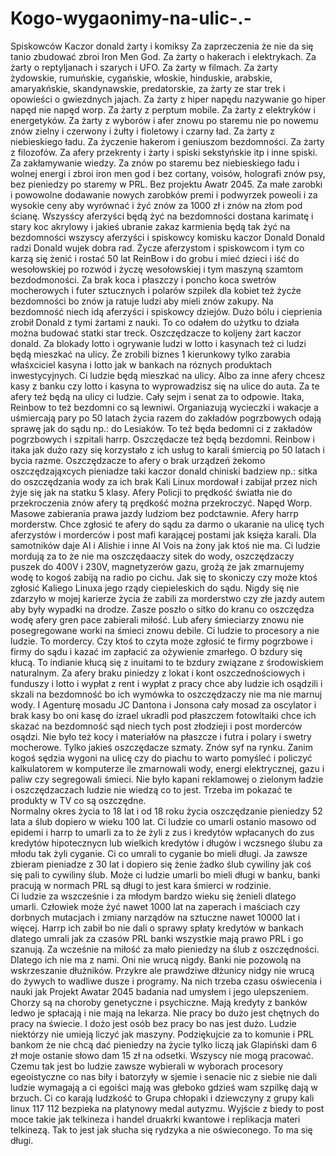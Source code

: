 # Kogo-wygaonimy-na-ulic-.-
Spiskowców
Kaczor donald żarty i komiksy
Za zaprzeczenia że nie da się tanio zbudować zbroi Iron Men God.
Za żarty o hakerach i elektrykach.
Za żarty o reptyljanach i szarych i UFO.
Za żarty w filmach.
Za żarty żydowskie, rumuńskie, cygańskie, włoskie, hinduskie, arabskie, amaryakńskie, skandynawskie, predatorskie, za żarty ze star trek i opowieści o gwiezdnych jajach.
Za żarty z hiper napędu nazywanie go hiper napęd nie napęd worp. 
Za żarty z perptum mobile.
Za żarty z elektryków i energetyków.
Za żarty z wyborów i afer znowu po staremu nie po nowemu znów zielny i czerwony i żułty i fioletowy i czarny ład.
Za żarty z niebieskiego ładu.
Za życzenie hakerom i geniuszom bezdomności.
Za żarty z filozofów. 
Za afery przekrenty i żarty i spiski sekstyńskie itp i inne spiski.
Za zakłamywanie wiedzy.
Za znów po staremu bez niebieskiego ładu i wolnej energi i zbroi iron men god i bez cortany, voisów, holografi znów psy, bez pieniedzy po staremy w PRL.
Bez projektu Awatr 2045.
Za małe zarobki i powowolne dodawanie nowych zarobków premi i podwyrzek poweoli i za wysokie ceny aby wyrównać i żyć znów za 1000 zł i znów na złom pod ścianę. 
Wszysścy aferzyści będą żyć na bezdomności dostana karimatę i stary koc akrylowy i jakieś ubranie zakaz karmienia będą tak żyć na bezdomności wszyscy aferzyści i spiskowcy komisku kaczor Donald Donald radzi Donald wujek dobra rad. 
Życze aferzystom i spiskowcom i tym co karzą się żenić i rostać 50 lat ReinBow i do grobu i mieć dzieci i iść do wesołowskiej po rozwód i życzę wesołowskiej i tym maszyną szamtom bezdodmoności. Za brak koca i płaszczy i poncho koca swetrów mocherowych i futer sztucznych i polarów szpilek dla kobiet też życże bezdomności bo znów ja ratuje ludzi aby mieli znów zakupy. Na bezdomność niech idą aferzyści i spiskowcy dziejów. Dużo bólu i cieprienia zrobił Donald z tymi żartami z nauki. To co odałem do użytku to działa można budować statki star treck. 
Oszczędzacze to koljeny żart kaczor donald. 
Za blokady lotto i ogrywanie ludzi w lotto i kasynach też ci ludzi będą mieszkać na ulicy. Że zrobili biznes 1 kierunkowy tylko zarabia właśxciciel kasyna i lotto jak w bankach na róznych produktach inwestycyjnych. Ci ludzie będą mieszkać na ulicy. Albo za inne afery chcesz kasy z banku czy lotto i kasyna to wyprowadzisz się na ulice do auta. Za te afery też będą na ulicy ci ludzie. Cały sejm i senat za to odpowie. 
Itaka, Reinbow to też bezdomni co są lewniwi. Organiazują wycieczki i wakacje a uśmiercają pary po 50 latach życia razem do zakładów pogrzbowych odają sprawę jak do sądu np.: do Lesiaków. To też będa bedomni ci z zakładów pogrzbowych i szpitali harrp. Oszczędacze też będą bezdomni. 
Reinbow i itaka jak dużo razy się korzystało z ich usług to karali śmiercią po 50 latach i bycia razme.
Oszczędzacze to afery o brak urządzeń żekomo oszczędzająxcych pieniadze taki kaczor donald chiniski badziew np.: sitka do oszczędzania wody za ich brak Kali Linux mordował i zabijał przez nich żyje się jak na statku 5 klasy. 
Afery Policji to prędkość światła nie do przekroczenia znów afery tą prędkość można przekroczyć. Napęd Worp. 
Masowe zabierania prawa jazdy ludziom bez podctawnie. 
Afery harrp morderstw. 
Chce zgłosić te afery do sądu za darmo o ukaranie na ulicę tych aferzystów i morderców i post mafi karającej postami jak księża karali. 
Dla samotników daje AI i Alishie i inne AI Vois na żony jak ktoś nie ma. 
Ci ludzie mordują za to że nie ma oszczędaaczy sitek do wody, oszczędzaczy puszek do 400V i 230V, magnetyzerów gazu, grożą że jak zmarnujemy wodę to kogoś zabiją na radio po cichu. Jak się to skoniczy czy może ktoś zgłosić Kaliego Linuxa jego rządy ciepieleskich do sądu. Nigdy się nie zdarzyło w mojej karierze życia że zabili za morderstwo czy złe jazdy autem aby były wypadki na drodze. Zasze poszło o sitko do kranu co oszczędza wodę afery gren pace zabierali miłość. Lub afery śmieciarzy znowu nie posegregowane worki na śmieci znowu debile. Ci ludzie to procesory a nie ludzie. To mordercy. Czy ktoś to czyta może zgłosić te firmy pogrzbowe i firmy do sądu i kazać im zapłacić za ożywienie zmarłego. O bzdury się kłucą. To indianie kłucą się z inuitami to te bzdury związane z środowiskiem naturalnym. 
Za afery braku piniedzy z lokat i kont oszczednościowych i funduszy i lotto i wypłat z rent i wypłat z pracy chce aby ludzie ich osądzili i skzali na bezdomność bo ich wymówka to oszczędzaczy nie ma nie marnuj wody. I Agenturę mosadu JC Dantona i Jonsona cały mosad za oscylator i brak kasy bo oni kasę do izrael ukradli pod płaszczem fotowltaiki chce ich skazać na bezdomność sąd niech tych post złodzieji i post morderców osądzi. Nie było też kocy i materiałów na płaszcze i futra i polary i swetry mocherowe. Tylko jakieś oszczędacze szmaty. Znów syf na rynku. 
Zanim kogoś sędzia wygoni na ulicę czy do piachu to warto pomyśleć i policzyć kalkulatorem w komputerze ile zmarnowali wody, energi elektrycznej, gazu i paliw czy segregowali śmieci. Nie było kapani reklamowej o zielonym ładzie i oszczędzaczach ludzie nie wiedzą co to jest. Trzeba im pokazać te produkty w TV co są oszczędne.  
Normalny okres życia to 18 lat i od 18 roku życia oszczędzanie pieniedzy 52 lata a ślub dopiero w wieku 100 lat. Ci ludzie co umarli ostanio masowo od epidemi i harrp to umarli za to że żyli z zus i kredytów wpłacanych do zus kredytów hipotecznycn lub wielkich kredytów i długów i wczsnego ślubu za młodu tak żyli cyganie. Ci co umrali to cyganie bo mieli długi. Ja zawsze zbieram pieniadze z 30 lat i dopiero się żenie żadko ślub cywiliny jak coś się pali to cywiliny ślub. Może ci ludzie umarli bo mieli długi w banku, banki pracują w normach PRL są długi to jest kara śmierci w rodzinie.   
Ci ludzie za wszcześnie i za młodym bardzo wieku się żenieli dlatego umarli. Człowiek może żyć nawet 1000 lat na zaperach i maściach czy dorbnych mutacjach i zmiany narządów na sztuczne nawet 10000 lat i więcej. 
Harrp ich zabił bo nie dali o sprawy spłaty kredytów w bankach dlatego umrali jak za czasów PRL banki wszystkie mają prawo PRL i go szanują. Za wcześnie na miłość za mało pieniedzy na ślub z oszczędności. Dlatego ich nie ma z nami. Oni nie wrucą nigdy. Banki nie pozowolą na wskrzeszanie dłużników. Przykre ale prawdziwe dłżunicy nidgy nie wrucą do żywych to wadliwe dusze i programy. Na nich trzeba czasu oświecenia i nauki jak Projekt Awatar 2045 badania nad umysłem i jego ulepszeniem. 
Chorzy są na choroby genetyczne i psychiczne. Mają kredyty z banków ledwo je spłacają i nie mają na lekarza. 
Nie pracy bo dużo jest chętnych do pracy na świecie. I dożo jest osób bez pracy bo nas jest dużo. Ludzie niektórzy nie umieją liczyć jak maszyny. 
Podziękujcie za to komunie i PRL bankom że nie chcą dać pieniedzy na życie tylko liczą jak Glapiński dam 6 zł moje ostanie słowo dam 15 zł na odsetki. Wszyscy nie mogą pracować.  
Czemu tak jest bo ludzie zawsze wybierali w wyborach procesory egeoistyczne co nas biły i batorzyły w sjemie i senacie nic z siebie nie dali ludzie wymagają a ci egoiści mają was głeboko gdzieś wam szpilkę dają w brzuch. 
Ci co karają ludzkość to Grupa chłopaki i dziewczyny z grupy kali linux 117 112 bezpieka na platynowy medal autyzmu. 
Wyjście z biedy to post moce takie jak telkineza i handel druakrki kwantowe i replikacja materi telkinezą. 
Tak to jest jak słucha się rydzyka a nie oświeconego. To ma się długi. 
